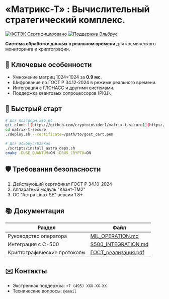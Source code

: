 # «Матрикс-Т» : Вычислительный стратегический комплекс.

[![ФСТЭК Сертифицировано](https://img.shields.io/badge/ФСТЭК-УД%201.234--2024-green)](https://fstec.ru)
[![Поддержка Эльбрус](https://img.shields.io/badge/Платформа-Эльбрус%2FБайкал-blue)](http://www.elbrus.ru)

**Система обработки данных в реальном времени** для космического мониторинга и криптографии.

## 🔑 Ключевые особенности
- Умножение матриц 1024×1024 за **0.9 мс**.
- Шифрование по ГОСТ Р 34.12-2024 в режиме реального времени.
- Интеграция с ГЛОНАСС и другими системами.
- Поддержка квантовых сопроцессоров (РКЦ).

## 🚀 Быстрый старт
```bash
# Для платформ x86_64
git clone [(https://github.com/cryptoinsider1/matrix-t-secure)](https://github.com/cryptoinsider1/matrix-t-secure)
cd matrix-t-secure
./deploy.sh --certificate=/path/to/gost_cert.pem

# Для Эльбрус/Байкал
./scripts/install_astra_deps.sh
cmake -DUSE_QUANTUM=ON -DRUS_CRYPTO=ON
```

## 🛡️ Требования безопасности
1. Действующий сертификат ГОСТ Р 34.10-2024
2. Аппаратный модуль "Квант-ТМ2"
3. ОС "Астра Linux SE" версии 1.8+

## 📚 Документация
| Раздел | Файл | 
|--------|------|
| Руководство оператора | [MIL_OPERATION.md](docs/MIL_OPERATION.md) |
| Интеграция с С-500 | [S500_INTEGRATION.md](docs/S500_INTEGRATION.md) |
| Криптографические протоколы | [ГОСТ_реализация.pdf](docs/crypto/GOST_implementation.pdf) |

## ✉️ Контакты
- Экстренная поддержка: `+7 (495) XXX-XX-XX`
- Технические вопросы: `@email`
